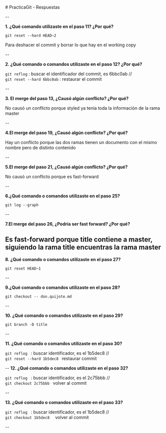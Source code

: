 ﻿﻿﻿# PracticaGit - Respuestas--**1. ¿Qué comando utilizaste en el paso 11? ¿Por qué?**`git reset --hard HEAD~2` Para deshacer el commit y borrar lo que hay en el working copy--**2. ¿Qué comando o comandos utilizaste en el paso 12? ¿Por qué?**`git reflog` : buscar el identificador del commit, es 6bbc0ab       //      `git reset --hard 6bbc0ab` : restaurar el commit  --**3. El merge del paso 13, ¿Causó algún conflicto? ¿Por qué?**No causó un conflicto porque styled ya tenía toda la información de la rama master --**4.El merge del paso 19, ¿Causó algún conflicto? ¿Por qué?**Hay un conflicto porque las dos ramas tienen un documento con el mismo nombre pero de distinto contenido--**5.El merge del paso 21, ¿Causó algún conflicto? ¿Por qué?**No causó un conflicto porque es fast-forward--**6.¿Qué comando o comandos utilizaste en el paso 25?**`git log --graph`--**7.El merge del paso 26, ¿Podría ser fast forward? ¿Por qué?**Es fast-forward porque title contiene a master, siguiendo la rama title encuentras la rama master--**8. ¿Qué comando o comandos utilizaste en el paso 27?**`git reset HEAD~1 `--**9.¿Qué comando o comandos utilizaste en el paso 28?**`git checkout -- don.quijote.md `--**10. ¿Qué comando o comandos utilizaste en el paso 29?**`git branch -D title `--**11. ¿Qué comando o comandos utilizaste en el paso 30?**`git reflog ` : buscar identificador,  es el 1b5dec8  //  `git reset --hard 1b5dec8 ` restaurar commit --**12. ¿Qué comando o comandos utilizaste en el paso 32?**`git reflog ` : buscar identificador,  es el 2c75bbb  //  `git checkout 2c75bbb ` volver al commit --**13. ¿Qué comando o comandos utilizaste en el paso 33?**`git reflog ` : buscar identificador,  es el 1b5dec8  //  `git checkout 1b5dec8  ` volver al commit --